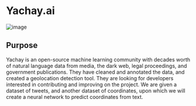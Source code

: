 # Yachay.ai

![image](https://user-images.githubusercontent.com/115895428/231852635-2637864f-0c33-473b-93ad-a4f73b117d3e.png)

## Purpose

Yachay is an open-source machine learning community with decades worth of natural language data from media, the dark web, legal proceedings, and government publications. They have cleaned and annotated the data, and created a geolocation detection tool. They are looking for developers interested in contributing and improving on the project. We are given a dataset of tweets, and another dataset of coordinates, upon which we will create a neural network to predict coordinates from text. 

